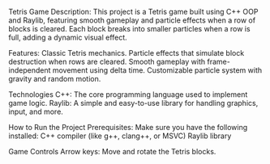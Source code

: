 Tetris Game
Description:
This project is a Tetris game built using C++ OOP and Raylib, featuring smooth gameplay and particle effects when a row of blocks is cleared. 
Each block breaks into smaller particles when a row is full, adding a dynamic visual effect.

Features:
Classic Tetris mechanics.
Particle effects that simulate block destruction when rows are cleared.
Smooth gameplay with frame-independent movement using delta time.
Customizable particle system with gravity and random motion.

Technologies
C++: The core programming language used to implement game logic.
Raylib: A simple and easy-to-use library for handling graphics, input, and more.

How to Run the Project
Prerequisites:
Make sure you have the following installed:
C++ compiler (like g++, clang++, or MSVC)
Raylib library

Game Controls
Arrow keys: Move and rotate the Tetris blocks.